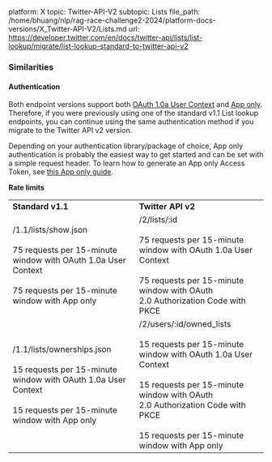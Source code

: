 platform: X
topic: Twitter-API-V2
subtopic: Lists
file_path: /home/bhuang/nlp/rag-race-challenge2-2024/platform-docs-versions/X_Twitter-API-V2/Lists.md
url: https://developer.twitter.com/en/docs/twitter-api/lists/list-lookup/migrate/list-lookup-standard-to-twitter-api-v2


### Similarities

#### **Authentication**

Both endpoint versions support both [OAuth 1.0a User Context](https://developer.twitter.com/content/developer-twitter/en/docs/authentication/oauth-1-0a) and [App only](https://developer.twitter.com/content/developer-twitter/en/docs/authentication/oauth-2-0). Therefore, if you were previously using one of the standard v1.1 List lookup endpoints, you can continue using the same authentication method if you migrate to the Twitter API v2 version.

Depending on your authentication library/package of choice, App only authentication is probably the easiest way to get started and can be set with a simple request header. To learn how to generate an App only Access Token, see [this App only guide](https://developer.twitter.com/en/docs/basics/authentication/overview/application-only).

**Rate limits**

|     |     |
| --- | --- |
| **Standard v1.1** | **Twitter API v2** |
| /1.1/lists/show.json<br><br>75 requests per 15-minute window with OAuth 1.0a User Context<br><br>75 requests per 15-minute window with App only | /2/lists/:id<br><br>75 requests per 15-minute window with OAuth 1.0a User Context<br><br>75 requests per 15-minute window with OAuth 2.0 Authorization Code with PKCE |
| /1.1/lists/ownerships.json<br><br>15 requests per 15-minute window with OAuth 1.0a User Context<br><br>15 requests per 15-minute window with App only | /2/users/:id/owned\_lists<br><br>15 requests per 15-minute window with OAuth 1.0a User Context<br><br>15 requests per 15-minute window with OAuth 2.0 Authorization Code with PKCE<br><br>15 requests per 15-minute window with App only |